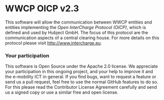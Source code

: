 WWCP OICP v2.3
==============

This software will allow the communication between WWCP entities and
entities implementing the _Open InterCharge Protocol (OICP)_, which is
defined and used by Hubject GmbH. The focus of this protocol are the
communication aspects of a central clearing house. For more details on
this protocol please visit http://www.intercharge.eu.

### Your participation

This software is Open Source under the Apache 2.0 license. We appreciate
your participation in this ongoing project, and your help to improve it
and the e-mobility ICT in general. If you find bugs, want to request a
feature or send us a pull request, feel free to use the normal GitHub
features to do so. For this please read the Contributor License Agreement
carefully and send us a signed copy or use a similar free and open license.
